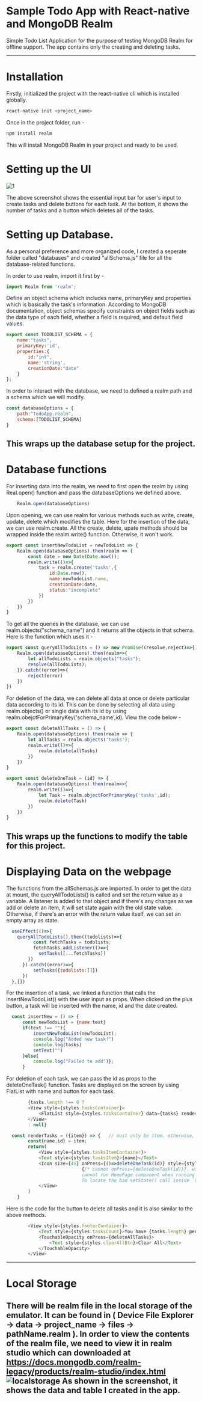 # Sample Todo App with React-native and MongoDB Realm
Simple Todo List Application for the purpose of testing MongoDB Realm for offline support. The app contains only the creating and deleting tasks.

---

# Installation

Firstly, initialized the project with the react-native cli which is installed globally.
```bash
react-native init <project_name>
```
Once in the project folder, run -
```bash
npm install realm
```
This will install MongoDB Realm in your project and ready to be used. 

# Setting up the UI
![1](https://user-images.githubusercontent.com/49096143/147944528-39ecf40b-519a-4cb2-a9fc-c88884c228d2.png)

The above screenshot shows the essential input bar for user's input to create tasks and delete buttons for each task. At the bottom, it shows the number of tasks and a button which deletes all of the tasks.
# Setting up Database.

As a personal preference and more organized code, I created a seperate folder called "databases" and created "allSchema.js" file for all the database-related functions.

In order to use realm, import it first by -
``` javascript
import Realm from 'realm';
```
Define an object schema which includes name, primaryKey and properties which is basically the task's information.
According to MongoDB documentation, object schemas specify constraints on object fields such as the data type of each field, whether a field is required, and default field values.
``` javascript
export const TODOLIST_SCHEMA = {
    name:"tasks",
    primaryKey:'id',
    properties:{
        id:"int",
        name:'string',
        creationDate:"date"
    }
};
```
In order to interact with the database, we need to defined a realm path and a schema which we will modify.
```javascript
const databaseOptions = {
    path:"TodoApp.realm",
    schema:[TODOLIST_SCHEMA]
}
```
This wraps up the database setup for the project.
---
# Database functions
For inserting data into the realm, we need to first open the realm by using Real.open() function and pass the databaseOptions we defined above.
``` javascript 
    Realm.open(databaseOptions)
```
Upon opening, we can use realm for various methods such as write, create, update, delete which modifies the table. Here for the insertion of the data, we can use realm.create. All the create, delete, upate methods should be wrapped inside the realm.write() function. Otherwise, it won't work. 
``` javascript
export const insertNewTodoList = newTodoList => {
    Realm.open(databaseOptions).then(realm => {
        const date = new Date(Date.now());
        realm.write(()=>{
            task = realm.create('tasks',{
                id:Date.now(),
                name:newTodoList.name,
                creationDate:date,
                status:"incomplete"
            })
        })
    })
}
```
To get all the queries in the database, we can use realm.objects("schema_name") and it returns all the objects in that schema. Here is the function which uses it -
``` javascript
export const queryAllTodoLists = () => new Promise((resolve,reject)=>{
    Realm.open(databaseOptions).then(realm=>{
        let allTodoLists = realm.objects("tasks");
        resolve(allTodoLists);
    }).catch((error)=>{
        reject(error)
    })
})
```
For deletion of the data, we can delete all data at once or delete particular data according to its id. This can be done by selecting all data using realm.objects() or single data with its id by using realm.obejctForPrimaryKey('schema_name',id). View the code below -
``` javascript
export const deleteAllTasks = () => {
    Realm.open(databaseOptions).then(realm => {
        let allTasks = realm.objects('tasks');
        realm.write(()=>{
            realm.delete(allTasks)
        })
    })
}

export const deleteOneTask = (id) => {
    Realm.open(databaseOptions).then(realm=>{
        realm.write(()=>{
            let Task = realm.objectForPrimaryKey('tasks',id);
            realm.delete(Task)
        })
    })
}
```
This wraps up the functions to modify the table for this project.
---
# Displaying Data on the webpage
The functions from the allSchemas.js are imported. In order to get the data at mount, the queryAllTodoLists() is called and set the return value as a variable. A listener is added to that object and if there's any changes as we add or delete an item, it will set state again with the old state value. Otherwise, if there's an error with the return value itself, we can set an empty array as state.
``` javascript
  useEffect(()=>{
    queryAllTodoLists().then((todolists)=>{
          const fetchTasks = todolists;
          fetchTasks.addListener(()=>{
            setTasks([...fetchTasks])
        })
      }).catch((error)=>{
          setTasks({todolists:[]})
      })
  },[])
```
For the insertion of a task, we linked a function that calls the insertNewTodoList() with the user input as props. When clicked on the plus button, a task will be inserted with the name, id and the date created.
``` javascript
  const insertNew = () => {
      const newTodoList = {name:text}
      if(text !== ""){
          insertNewTodoList(newTodoList);
          console.log("Added new task!")
          console.log(tasks)
          setText("")
      }else{
          console.log("Failed to add")};
      }
```
For deletion of each task, we can pass the id as props to the deleteOneTask() function. Tasks are displayed on the screen by using FlatList with name and button for each task.
```javascript
        {tasks.length !== 0 ? 
        <View style={styles.tasksContainer}>
            <FlatList style={styles.tasksContainer} data={tasks} renderItem={renderTasks}/>
        </View>
        : null}
```
``` javascript
  const renderTasks = ({item}) => {   // must only be item. otherwise, error.
        const{name,id} = item;
        return(
            <View style={styles.tasksItemContainer}>
            <Text style={styles.tasksItem}>{name}</Text>
            <Icon size={45} onPress={()=>deleteOneTask(id)} style={styles.tasksItemDelete} name="cross"/>
                            {/* cannot onPress={deleteOneTask(id)}}. will raise error such as -
                            cannot run HomePage component when running other component,
                            To locate the bad setState() call inside `CellRenderer`, follow the stack trace. */}
            </View>
        )
    }
```
Here is the code for the button to delete all tasks and it is also similar to the above methods.
``` javascript
        <View style={styles.footerContainer}>
            <Text style={styles.tasksCount}>You have {tasks.length} pending tasks.</Text>
            <TouchableOpacity onPress={deleteAllTasks}>
                <Text style={styles.clearAllBtn}>Clear All</Text>
            </TouchableOpacity>
        </View>
```
---
# Local Storage
There will be realm file in the local storage of the emulator. It can be found in ( Device File Explorer -> data -> project_name -> files -> pathName.realm ). In order to view the contents of the realm file, we need to view it in realm studio which can downloaded at https://docs.mongodb.com/realm-legacy/products/realm-studio/index.html
![localstorage](https://user-images.githubusercontent.com/49096143/147945276-bc9e0d17-ca97-435c-bcb8-01b61c1a5e9d.png)
As shown in the screenshot, it shows the data and table I created in the app.
---
